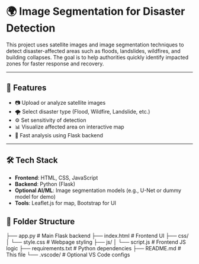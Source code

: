 # 🌍 Image Segmentation for Disaster Detection

This project uses satellite images and image segmentation techniques to detect disaster-affected areas such as floods, landslides, wildfires, and building collapses. The goal is to help authorities quickly identify impacted zones for faster response and recovery.

---

## 🚀 Features

- 📷 Upload or analyze satellite images
- 🌪️ Select disaster type (Flood, Wildfire, Landslide, etc.)
- ⚙️ Set sensitivity of detection
- 📊 Visualize affected area on interactive map
- 🔁 Fast analysis using Flask backend

---

## 🛠️ Tech Stack

- **Frontend**: HTML, CSS, JavaScript
- **Backend**: Python (Flask)
- **Optional AI/ML**: Image segmentation models (e.g., U-Net or dummy model for demo)
- **Tools**: Leaflet.js for map, Bootstrap for UI

## 📁 Folder Structure

├── app.py # Main Flask backend
├── index.html # Frontend UI
├── css/
│ └── style.css # Webpage styling
├── js/
│ └── script.js # Frontend JS logic
├── requirements.txt # Python dependencies
├── README.md # This file
└── .vscode/ # Optional VS Code configs

